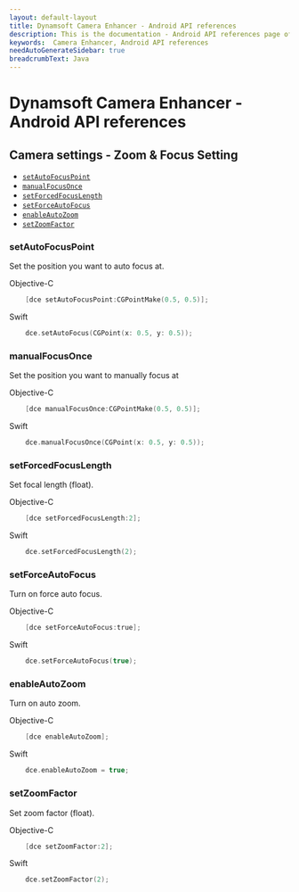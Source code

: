 ```yaml
---
layout: default-layout
title: Dynamsoft Camera Enhancer - Android API references
description: This is the documentation - Android API references page of Dynamsoft Camera Enhancer.
keywords:  Camera Enhancer, Android API references
needAutoGenerateSidebar: true
breadcrumbText: Java
---
```


# Dynamsoft Camera Enhancer - Android API references

## Camera settings - Zoom & Focus Setting

- [`setAutoFocusPoint`](#setAutoFocusPoint)
- [`manualFocusOnce`](#manualFocusOnce)
- [`setForcedFocusLength`](#setForcedFocusLength)
- [`setForceAutoFocus`](#setForceAutoFocus)
- [`enableAutoZoom`](#enableAutoZoom)
- [`setZoomFactor`](#setZoomFactor)

### setAutoFocusPoint
    
Set the position you want to auto focus at.

Objective-C
```objectivec
    [dce setAutoFocusPoint:CGPointMake(0.5, 0.5)];
```
Swift
```Swift
    dce.setAutoFocus(CGPoint(x: 0.5, y: 0.5));
```

### manualFocusOnce

Set the position you want to manually focus at

Objective-C
```objectivec
    [dce manualFocusOnce:CGPointMake(0.5, 0.5)];
```

Swift
```Swift
    dce.manualFocusOnce(CGPoint(x: 0.5, y: 0.5));
```

### setForcedFocusLength

Set focal length (float).

Objective-C
```objectivec
    [dce setForcedFocusLength:2];
```

Swift
```Swift
    dce.setForcedFocusLength(2);
```

### setForceAutoFocus

Turn on force auto focus.

Objective-C
```objectivec
    [dce setForceAutoFocus:true];
```

Swift
```Swift
    dce.setForceAutoFocus(true);
```

### enableAutoZoom

Turn on auto zoom.

Objective-C
```objectivec
    [dce enableAutoZoom];
```

Swift
```Swift
    dce.enableAutoZoom = true;
```

### setZoomFactor

Set zoom factor (float).

Objective-C
```objectivec
    [dce setZoomFactor:2];
```

Swift
```Swift
    dce.setZoomFactor(2);
```